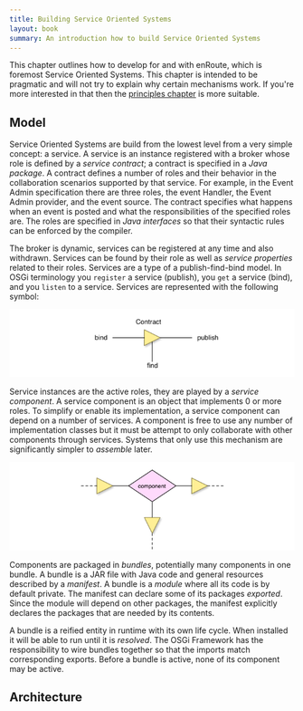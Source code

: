 ```yaml
---
title: Building Service Oriented Systems
layout: book
summary: An introduction how to build Service Oriented Systems
---
```


This chapter outlines how to develop for and with enRoute, which is foremost Service Oriented Systems. This chapter is intended to be pragmatic and will not try to explain why certain mechanisms work. If you're more interested in that then the [principles chapter](300-principles.html) is more suitable.

## Model

Service Oriented Systems are build from the lowest level from a very simple concept: a service. A service is an instance registered with a broker whose role is defined by a _service contract_; a contract is specified in a _Java package_. A contract defines a number of roles and their behavior in the collaboration scenarios supported by that service. For example, in the Event Admin specification there are three roles, the event Handler, the Event Admin provider, and the event source. The contract specifies what happens when an event is posted and what the responsibilities of the specified roles are. The roles are specified in _Java interfaces_ so that their syntactic rules can be enforced by the compiler.

The broker is dynamic, services can be registered at any time and also withdrawn. Services can be found by their role as well as _service properties_ related to their roles. Services are a type of a publish-find-bind model. In OSGi terminology you `register` a service (publish), you `get` a service (bind), and you `listen` to a service. Services are represented with the following symbol:

![Service Legend](/img/book/service-def-0.png)

Service instances are the active roles, they are played by a _service component_. A service component is an object that implements 0 or more roles. To simplify or enable its implementation, a service component can depend on a number of services. A component is free to use any number of implementation classes but it must be attempt to only collaborate with other components through services. Systems that only use this mechanism are significantly simpler to _assemble_ later.

![Service Legend](/img/book/component-def-0.png)

Components are packaged in _bundles_, potentially many components in one bundle. A bundle is a JAR file with Java code and general resources described by a _manifest_. A bundle is a _module_ where all its code is by default private. The manifest can declare some of its packages _exported_. Since the module will depend on other packages, the manifest explicitly declares the packages that are needed by its contents.

A bundle is a reified entity in runtime with its own life cycle. When installed it will be able to run until it is _resolved_. The OSGi Framework has the responsibility to wire bundles together so that the imports match corresponding exports. Before a bundle is active, none of its component may be active.

## Architecture 

    













<!--
# Background
bnd is the Swiss army knife of OSGi, it is used for creating and working with OSGi bundles. Its primary goal is take the pain out of developing bundles. With OSGi you are forced to provide additional metadata in the JAR's manifest to verify the consistency of your "class path". This metadata must be closely aligned with the class files in the bundle and the policies that a company has about versioning. Maintaining this metdata is an error prone chore because many aspects are redundant.

bnd's raison d'etre is therefore to remove the chores and use the redundancy to create the manifest from the class files instead of maintaining it by hand. The core task is therefore to analyze the class files and find any dependencies. These dependencies are then merged with ''instructions'' supplied by the user. For example, adding a version to all imported packages from a specific library can be specified as:

    Import-Package: com.library.*; version = 1.21

The OSGi manifest must explicitly mention a package, bnd allows the use of wildcards. bnd contains many more such conveniences. bnd roots are about 10 years old and bnd has therefore a large number of functions that remove such chores. These range from simplifying the use of OSGi Declarative Services, working with Spring and Blueprint, WAR and WAB files, version analysis, project dependencies, and much more.

Over time bnd started to appear in many different incarnations. It is an an ant task, a command line utility, and a bundle for Eclipse. Other projects have used bndlib to create a maven plugin, bndtools and Sigil both Eclipse IDEs, and others. By keeping the core library small and uncoupled (bnd has no external connections except Java 5), it is easy to embed the functionality in other projects.

## Workflow
Traditionally, JAR files were made with the JDK jar tool, the jar ant task, or the Maven packager. All these tools share the same concept. The developer creates a directory image of the jar by copying files to a directory; this directory is then jarred. This model can be called the ''push'' model. Obviously this method works well.

bnd works differently, it uses the ''pull'' model. Instructions in the bnd file describe the contents of the desired JAR file without writing this structure to disk. The contents from the output can come from the class path or from anywhere in the file system. For example, the following instruction includes the designated packages in the JAR:

  Private-Package: com.example.*
 
bnd can create a JAR from packages the sources, directories or other JAR files. You never have to copy files around, the instructions that Bnd receives are sufficient to retrieve the files from their original location, preprocessing or filtering when required.

The Jar is constructed from 3 different arguments:

    Export-Package
    Private-Package
    Include-Resource

Private-Package and Export-Package contain ''instructions''. Instructions are patterns + attributes and directives, looking like normal OSGi attributes and directives. For example:

    Export-Package: com.acme.*;version=1.2

Each instruction is applied to each package on the classpath in the definition order. That is, if an earlier instruction matches, the later instruction never gets a chance to do its work. If an instruction matches its attributes and properties are applied to the packages. The difference between the Private-Package argument and the Export-Package arguments is that the export version selects the packages for export. If the packages overlap between the two, the export wins.

An instruction can also be negative when it starts with a '!'. In that case the package is excluded from the selection. For example:

    Export-Package: !com.acme.impl, com.acme.*;version=1.2

Note that the instructions are applied in order. If the ! instruction was at the end in the previous example, it would not have done its work because the com.acme.* would already have matched.

The Include-Resource argument can be used to copy resources from the file system in the JAR. This is useful for licenses, images, etc. The instructions in the argument can be a directory, a file, or an inline JAR. The default JAR path is the the root for a directory or the filename for a file. The path can be overridden. Instructions that are enclosed in curly braces, like {license.txt}, are pre-processed, expanding any macros in the file.

Once the JAR is created, the bnd program analyzes the classes and creates an import list with all the packages that are not contained in the jar but which are referred to. This import list is matched against the Import-Package instructions. Normally, the Import-Package argument is *; all referred packages will be imported. However, sometimes it is necessary to ignore an import or provide attributes on the import statement. For example, make the import optional or discard the import:

    Import-Package: !com.acme.*, *;resolution:=optional

The arguments to bnd are normal given as a set of properties. Properties that begin with an upper case are copied to the manifest (possibly after processing). Lower case properties are used for macro variables but are not set as headers in the manifest.

After the JAR is created, the bnd program will verify the result. This will check the resulting manifest in painstaking detail.

The bnd program works on a higher level then traditional jarring; this might take some getting used to. However, it is much more elegant to think in packages than that it is to think in files. The fact that bnd understand the semantics of a bundle allows it to detect many errors and allows bundles to be created with almost no special information. 

bnd will not create an output file if none of the resources is newer than an existing output file.

The program is available in several forms: command line, ant task, maven plugin, and an Eclipse plugin.

##Tips
There are some common pitfalls that can be prevented by following the tips:

* Keep it simple. bnd's defaults are pretty good and not specifying is usually the best solution. KISS!
* Think packages ... yes it feels redundant to specify the packages that are in your source directory but your artifact will get a life of its own over time. Many IDEs and build tools restricted us to one artifact per project but bnd allows many artifacts, allowing the choice of granularity to you. As OSGi's packages can be easily refactored you can design the contents of your artifacts depending on the deployment needs. Think packages!
* Private is always better than export, only use export when you absolute need it.
* Not versioning an exported package is at your own peril. Sorry, that is false, it is at the peril of your users.
* Do not use the Bundle-ClassPath, if you need to include whole JARs, see the @ option at Include-Resource
* If you do not understand a header, remove it
* If you have a problem, make an example that is as small as possible and send it to.


-->